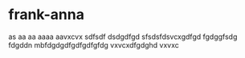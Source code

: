 # frank-anna
as
aa
aa
aaaa
aavxcvx
sdfsdf
dsdgdfgd
sfsdsfdsvcxgdfgd
fgdggfsdg
fdgddn mbfdgdgdfgdfgdfgfdg
vxvcxdfgdghd
vxvxc
